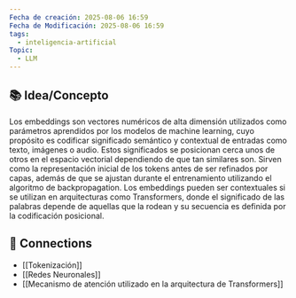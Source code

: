```yaml
---
Fecha de creación: 2025-08-06 16:59
Fecha de Modificación: 2025-08-06 16:59
tags:
  - inteligencia-artificial
Topic:
  - LLM
---
```


## 📚 Idea/Concepto 


Los embeddings son vectores numéricos de alta dimensión utilizados como parámetros aprendidos por los modelos de machine learning, cuyo propósito es codificar significado semántico y contextual de entradas como texto, imágenes o audio. Estos significados se posicionan cerca unos de otros en el espacio vectorial dependiendo de que tan similares son. Sirven como la representación inicial de los tokens antes de ser refinados por capas, además de que se ajustan durante el entrenamiento utilizando el algoritmo de backpropagation. Los embeddings pueden ser contextuales si se utilizan en arquitecturas como Transformers, donde el significado de las palabras depende de aquellas que la rodean y su secuencia es definida por la codificación posicional.

## 🔗 Connections

- [[Tokenización]]
- [[Redes Neuronales]]
- [[Mecanismo de atención utilizado en la arquitectura de Transformers]]
